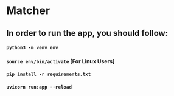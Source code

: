 # Matcher

## In order to run the app, you should follow:
#### ```python3 -m venv env```
#### ```source env/bin/activate``` [For Linux Users]
#### ```pip install -r requirements.txt```
#### ```uvicorn run:app --reload```
